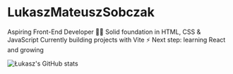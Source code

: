 # LukaszMateuszSobczak

Aspiring Front-End Developer 👨‍💻
Solid foundation in HTML, CSS & JavaScript
Currently building projects with Vite ⚡
Next step: learning React and growing 


![Łukasz's GitHub stats](https://github-readme-stats.vercel.app/api?username=twoja_nazwa_uzytkownika&show_icons=true&theme=github_dark)

